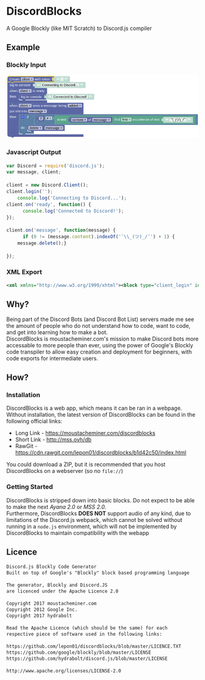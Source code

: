 # DiscordBlocks
A Google Blockly (like MIT Scratch) to Discord.js compiler

## Example

### Blockly Input

![](./img/blockly.png?raw=true)

### Javascript Output

```js
var Discord = require('discord.js');
var message, client;

client = new Discord.Client();
client.login('');
	console.log('Connecting to Discord...');
client.on('ready', function() {
	  console.log('Connected to Discord!');
});

client.on('message', function(message) {
	  if (0 != (message.content).indexOf('¯\\_(ツ)_/¯') + 1) {
    message.delete();}

});
```

### XML Export
```xml
<xml xmlns="http://www.w3.org/1999/xhtml"><block type="client_login" id="F-oOiMUQeW);B2CACAbz" x="-2" y="-2"><field name="client">client</field><value name="token"><shadow type="text" id=":6`$npV#50L=}-PUn3$P"><field name="TEXT"></field></shadow></value><next><block type="console_log" id="O3#5z5x^B_H`b[EdR%x;"><value name="string"><shadow type="text" id="Oisw8r,jmz-UVEfi`:]R"><field name="TEXT">Connecting to Discord...</field></shadow></value><next><block type="on_client" id="Wk,T#GPq^ucP{57KW^ah"><field name="client">client</field><statement name="function"><block type="console_log" id="69j6Cce5o7vJxcsqU!Qt"><value name="string"><shadow type="text" id="~`._X?B.#7:D(FjB^Yz5"><field name="TEXT">Connected to Discord!</field></shadow></value></block></statement><next><block type="on_message" id="0H;F_iV}+og!6{E}?aPU"><field name="client">client</field><field name="event">message</field><field name="message">message</field><statement name="function"><block type="controls_if" id="xfh$X;9ODI6|g8fe*i)T"><value name="IF0"><block type="logic_compare" id="@ioP{Nwb]FxV{;V;LVvN"><field name="OP">NEQ</field><value name="A"><block type="math_number" id="3V7#b#5]uTAeE0uh8E}I"><field name="NUM">0</field></block></value><value name="B"><block type="text_indexOf" id="z*U+VZKQBvz5.KxW/s7a"><field name="END">FIRST</field><value name="VALUE"><block type="message" id="h9rRXpQ);0_*wWCFC2}w"><field name="variable">content</field><field name="message">message</field></block></value><value name="FIND"><shadow type="text" id="u|DCh)}AW}8m.^KXO_r4"><field name="TEXT">¯\_(ツ)_/¯</field></shadow></value></block></value></block></value><statement name="DO0"><block type="message_methods" id="qO)qt_,;57Tx5+1j3V-8"><field name="methods">delete</field><field name="message">message</field></block></statement></block></statement></block></next></block></next></block></next></block></xml>
```

## Why?
Being part of the Discord Bots (and Discord Bot List) servers made me see the amount of people who do not understand how to code, want to code, and get into learning how to make a bot.  
DiscordBlocks is moustacheminer.com's mission to make Discord bots more accessable to more people than ever, using the power of Google's Blockly code transpiler to allow easy creation and deployment for beginners, with code exports for intermediate users.

## How?

### Installation

DiscordBlocks is a web app, which means it can be ran in a webpage. Without installation, the latest version of DiscordBlocks can be found in the following official links:

* Long Link - https://moustacheminer.com/discordblocks
* Short Link - http://mss.ovh/db
* RawGit - https://cdn.rawgit.com/lepon01/discordblocks/b1d42c50/index.html

You could download a ZIP, but it is recommended that you host DiscordBlocks on a webserver (so no `file://`)

### Getting Started

DiscordBlocks is stripped down into basic blocks. Do not expect to be able to make the next *Ayana 2.0* or *MSS 2.0*.  
Furthermore, DiscordBlocks **DOES NOT** support audio of any kind, due to limitations of the Discord.js webpack, which cannot be solved without running in a `node.js` environment, which will not be implemented by DiscordBlocks to maintain compatibility with the webapp

## Licence

```
Discord.js Blockly Code Generator
Built on top of Google's "Blockly" block based programming language

The generator, Blockly and Discord.JS
are licenced under the Apache Licence 2.0

Copyright 2017 moustacheminer.com
Copyright 2012 Google Inc.
Copyright 2017 hydrabolt

Read the Apache Licence (which should be the same) for each
respective piece of software used in the following links:

https://github.com/lepon01/discordblocks/blob/master/LICENCE.TXT
https://github.com/google/blockly/blob/master/LICENSE
https://github.com/hydrabolt/discord.js/blob/master/LICENSE

http://www.apache.org/licenses/LICENSE-2.0
```